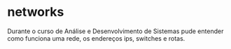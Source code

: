 # networks
Durante o curso de Análise e Desenvolvimento de Sistemas pude entender como funciona uma rede, os endereços ips, switches e rotas. 
